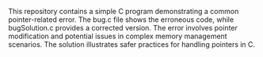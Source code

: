 This repository contains a simple C program demonstrating a common pointer-related error. The bug.c file shows the erroneous code, while bugSolution.c provides a corrected version.  The error involves pointer modification and potential issues in complex memory management scenarios.  The solution illustrates safer practices for handling pointers in C.